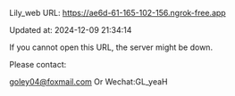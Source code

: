 Lily_web URL: https://ae6d-61-165-102-156.ngrok-free.app

Updated at: 2024-12-09 21:34:14

If you cannot open this URL, the server might be down.

Please contact: 

goley04@foxmail.com Or Wechat:GL_yeaH